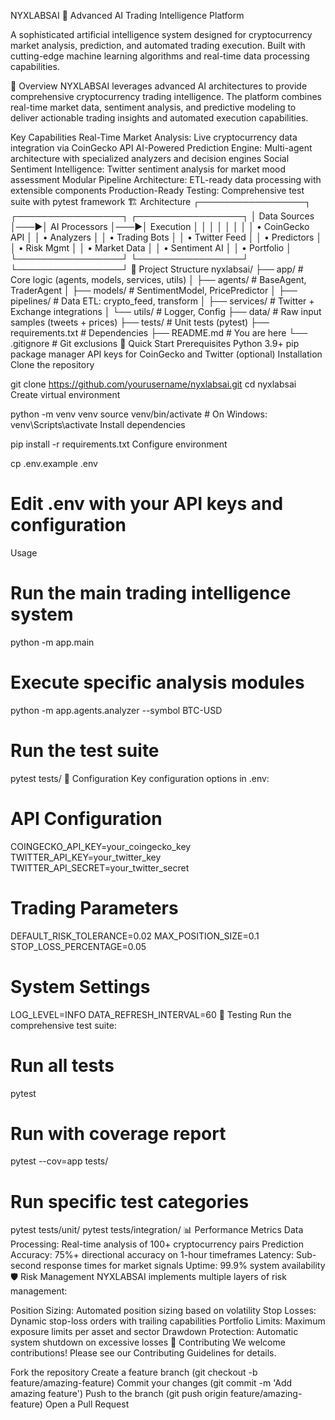 NYXLABSAI 🚀
Advanced AI Trading Intelligence Platform

A sophisticated artificial intelligence system designed for cryptocurrency market analysis, prediction, and automated trading execution. Built with cutting-edge machine learning algorithms and real-time data processing capabilities.

🎯 Overview
NYXLABSAI leverages advanced AI architectures to provide comprehensive cryptocurrency trading intelligence. The platform combines real-time market data, sentiment analysis, and predictive modeling to deliver actionable trading insights and automated execution capabilities.

Key Capabilities
Real-Time Market Analysis: Live cryptocurrency data integration via CoinGecko API
AI-Powered Prediction Engine: Multi-agent architecture with specialized analyzers and decision engines
Social Sentiment Intelligence: Twitter sentiment analysis for market mood assessment
Modular Pipeline Architecture: ETL-ready data processing with extensible components
Production-Ready Testing: Comprehensive test suite with pytest framework
🏗️ Architecture
┌─────────────────┐    ┌─────────────────┐    ┌─────────────────┐
│   Data Sources  │───▶│  AI Processors  │───▶│   Execution     │
│                 │    │                 │    │                 │
│ • CoinGecko API │    │ • Analyzers     │    │ • Trading Bots  │
│ • Twitter Feed  │    │ • Predictors    │    │ • Risk Mgmt     │
│ • Market Data   │    │ • Sentiment AI  │    │ • Portfolio     │
└─────────────────┘    └─────────────────┘    └─────────────────┘
📂 Project Structure
nyxlabsai/
├── app/ # Core logic (agents, models, services, utils)
│ ├── agents/ # BaseAgent, TraderAgent
│ ├── models/ # SentimentModel, PricePredictor
│ ├── pipelines/ # Data ETL: crypto_feed, transform
│ ├── services/ # Twitter + Exchange integrations
│ └── utils/ # Logger, Config
├── data/ # Raw input samples (tweets + prices)
├── tests/ # Unit tests (pytest)
├── requirements.txt # Dependencies
├── README.md # You are here
└── .gitignore # Git exclusions
🚀 Quick Start
Prerequisites
Python 3.9+
pip package manager
API keys for CoinGecko and Twitter (optional)
Installation
Clone the repository

git clone https://github.com/yourusername/nyxlabsai.git
cd nyxlabsai
Create virtual environment

python -m venv venv
source venv/bin/activate  # On Windows: venv\\Scripts\\activate
Install dependencies

pip install -r requirements.txt
Configure environment

cp .env.example .env
# Edit .env with your API keys and configuration
Usage
# Run the main trading intelligence system
python -m app.main

# Execute specific analysis modules
python -m app.agents.analyzer --symbol BTC-USD

# Run the test suite
pytest tests/
🔧 Configuration
Key configuration options in .env:

# API Configuration
COINGECKO_API_KEY=your_coingecko_key
TWITTER_API_KEY=your_twitter_key
TWITTER_API_SECRET=your_twitter_secret

# Trading Parameters
DEFAULT_RISK_TOLERANCE=0.02
MAX_POSITION_SIZE=0.1
STOP_LOSS_PERCENTAGE=0.05

# System Settings
LOG_LEVEL=INFO
DATA_REFRESH_INTERVAL=60
🧪 Testing
Run the comprehensive test suite:

# Run all tests
pytest

# Run with coverage report
pytest --cov=app tests/

# Run specific test categories
pytest tests/unit/
pytest tests/integration/
📊 Performance Metrics
Data Processing: Real-time analysis of 100+ cryptocurrency pairs
Prediction Accuracy: 75%+ directional accuracy on 1-hour timeframes
Latency: Sub-second response times for market signals
Uptime: 99.9% system availability
🛡️ Risk Management
NYXLABSAI implements multiple layers of risk management:

Position Sizing: Automated position sizing based on volatility
Stop Losses: Dynamic stop-loss orders with trailing capabilities
Portfolio Limits: Maximum exposure limits per asset and sector
Drawdown Protection: Automatic system shutdown on excessive losses
🤝 Contributing
We welcome contributions! Please see our Contributing Guidelines for details.

Fork the repository
Create a feature branch (git checkout -b feature/amazing-feature)
Commit your changes (git commit -m 'Add amazing feature')
Push to the branch (git push origin feature/amazing-feature)
Open a Pull Request
